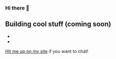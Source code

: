 ### Hi there 👋

Building cool stuff (coming soon)
-
-
-

[Hit me up on my site](https://aurelianspodarec.co.uk?ref=github) if you want to chat!
